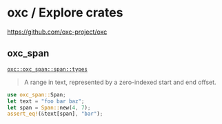 # oxc / Explore crates

<https://github.com/oxc-project/oxc>

## oxc_span

[`oxc::oxc_span::span::types`](https://github.com/oxc-project/oxc/blob/main/crates/oxc_span/src/span/types.rs)

> A range in text, represented by a zero-indexed start and end offset.

```rust
use oxc_span::Span;
let text = "foo bar baz";
let span = Span::new(4, 7);
assert_eq!(&text[span], "bar");
```
